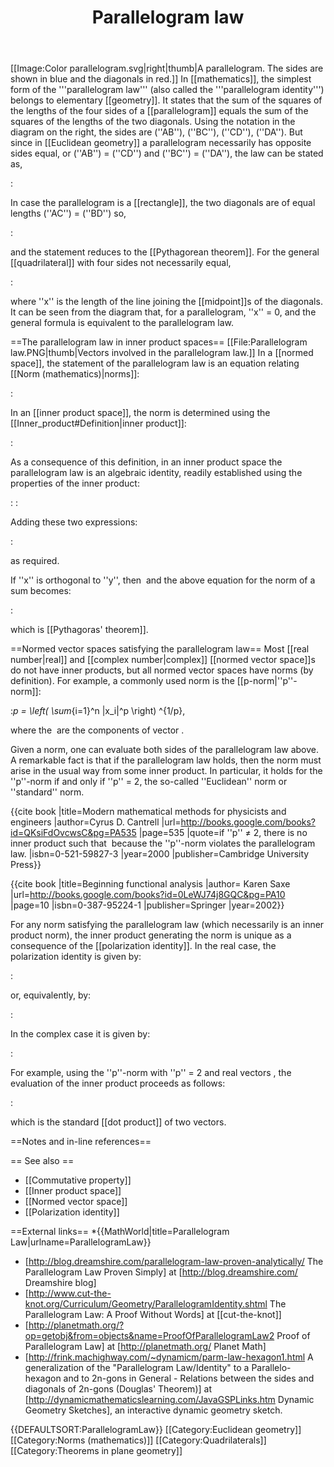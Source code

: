 ﻿---
lastrevid: 643695887
pageid: 362953
canonicalurl: http://en.wikipedia.org/wiki/Parallelogram_law
title: Parallelogram law
editurl: http://en.wikipedia.org/w/index.php?title=Parallelogram_law&action=edit
length: 6341
contentmodel: wikitext
pagelanguage: en
touched: 2015-02-14T13:05:20Z
ns: 0
fullurl: http://en.wikipedia.org/wiki/Parallelogram_law
---

[[Image:Color parallelogram.svg|right|thumb|A parallelogram. The sides are shown in blue and the diagonals in red.]]
In [[mathematics]], the simplest form of the '''parallelogram law''' (also called the '''parallelogram identity''') belongs to elementary [[geometry]].  It states that the sum of the squares of the lengths of the four sides of a [[parallelogram]] equals the sum of the squares of the lengths of the two diagonals. Using the notation in the diagram on the right, the sides are (''AB''), (''BC''), (''CD''), (''DA'').  But since in [[Euclidean geometry]] a parallelogram necessarily has opposite sides equal, or (''AB'') = (''CD'') and (''BC'') = (''DA''), the law can be stated as,  

: <math>2(AB)^2+2(BC)^2=(AC)^2+(BD)^2\,</math>

In case the parallelogram is a [[rectangle]], the two diagonals are of equal lengths (''AC'') = (''BD'') so,

: <math>2(AB)^2+2(BC)^2=2(AC)^2\,</math>

and the statement reduces to the [[Pythagorean theorem]]. For the general [[quadrilateral]] with four sides not necessarily equal,

: <math>(AB)^2+(BC)^2+(CD)^2+(DA)^2=(AC)^2+(BD)^2+4x^2.\,</math>

where ''x'' is the length of the line joining the [[midpoint]]s of the diagonals.  It can be seen from the diagram that, for a parallelogram, ''x'' = 0, and the general formula is equivalent to the parallelogram law.

==The parallelogram law in inner product spaces==
[[File:Parallelogram law.PNG|thumb|Vectors involved in the parallelogram law.]]
In a [[normed space]], the statement of the parallelogram law is an equation relating [[Norm (mathematics)|norms]]:

:<math>2\|x\|^2+2\|y\|^2=\|x+y\|^2+\|x-y\|^2. \, </math>

In an [[inner product space]], the norm is determined using the [[Inner_product#Definition|inner product]]:

:<math>\|x\|^2=\langle x, x\rangle.\,</math>

As a consequence of this definition, in an inner product space the parallelogram law is an algebraic identity, readily established using the properties of the inner product:

:<math>\|x+y\|^2=\langle x+y, x+y\rangle= \langle x, x\rangle + \langle x, y\rangle +\langle y, x\rangle +\langle y, y\rangle, \, </math>
:<math>\|x-y\|^2 =\langle x-y, x-y\rangle= \langle x, x\rangle - \langle x, y\rangle -\langle y, x\rangle +\langle y, y\rangle. \, </math>

Adding these two expressions:

:<math>\|x+y\|^2+\|x-y\|^2 = 2\langle x, x\rangle + 2\langle y, y\rangle  = 2\|x\|^2+2\|y\|^2, \, </math>

as required. 

If ''x'' is orthogonal to ''y'', then <math> \langle x ,\ y\rangle  = 0</math> and the above equation for the norm of a sum becomes:

:<math>\|x+y\|^2= \langle x, x\rangle + \langle x, y\rangle +\langle y, x\rangle +\langle y, y\rangle =\|x\|^2+\|y\|^2, </math>

which is [[Pythagoras' theorem]].

==Normed vector spaces satisfying the parallelogram law==
Most [[real number|real]] and [[complex number|complex]] [[normed vector space]]s do not have inner products, but all normed vector spaces have norms (by definition). For example, a commonly used norm is the [[p-norm|''p''-norm]]:

:<math>\|x\|_p = \left( \sum_{i=1}^n |x_i|^p \right) ^{1/p}, </math>

where the <math>x_i</math> are the components of vector <math>x</math>. 

Given a norm, one can evaluate both sides of the parallelogram law above. A remarkable fact is that if the parallelogram law holds, then the norm must arise in the usual way from some inner product. In particular, it holds for the ''p''-norm if and only if ''p''&nbsp;=&nbsp;2, the so-called ''Euclidean'' norm or ''standard'' norm.<ref name=Pelinovsky>

{{cite book |title=Modern mathematical methods for physicists and engineers |author=Cyrus D. Cantrell |url=http://books.google.com/books?id=QKsiFdOvcwsC&pg=PA535 |page=535 |quote=if ''p''&nbsp;≠&nbsp;2, there is no inner product such that <math>\sqrt{\langle x,\ x \rangle} =\|x\|_p</math>  because the ''p''-norm violates the parallelogram law. |isbn=0-521-59827-3 |year=2000 |publisher=Cambridge University Press}}

</ref><ref name=Saxe>
{{cite book |title=Beginning functional analysis |author= Karen Saxe |url=http://books.google.com/books?id=0LeWJ74j8GQC&pg=PA10 |page=10 |isbn=0-387-95224-1 |publisher=Springer |year=2002}}
</ref> 

For any norm satisfying the parallelogram law (which necessarily is an inner product norm), the inner product generating the norm is unique as a consequence of the [[polarization identity]]. In the real case, the polarization identity is given by:

:<math>\langle x, y\rangle={\|x+y\|^2-\|x-y\|^2\over 4},\,</math>

or, equivalently, by:

:<math>{\|x+y\|^2-\|x\|^2-\|y\|^2\over 2}\text{ or }{\|x\|^2+\|y\|^2-\|x-y\|^2\over 2}.\,</math>

In the complex case it is given by:

:<math>\langle x, y\rangle={\|x+y\|^2-\|x-y\|^2\over 4}+i{\|ix-y\|^2-\|ix+y\|^2\over 4}.</math>

For example, using the ''p''-norm with ''p'' = 2 and real vectors <math>x , \ y \,</math>, the evaluation of the inner product proceeds as follows:

:<math>\begin{align}
\langle x, y\rangle&={\|x+y\|^2-\|x-y\|^2\over 4}\\
&=\frac{1}{4} \left[ \sum |x_i +y_i|^2 -\sum|x_i-y_i|^2 \right]\\
&=\frac{1}{4} \left[ 4 \sum x_i y_i \right]\\
&=(x\cdot y),
\end{align}
</math>

which is the standard [[dot product]] of two vectors.

==Notes and in-line references==
<references/>

== See also ==
* [[Commutative property]]
* [[Inner product space]]
* [[Normed vector space]]
* [[Polarization identity]]

==External links==
*{{MathWorld|title=Parallelogram Law|urlname=ParallelogramLaw}}
* [http://blog.dreamshire.com/parallelogram-law-proven-analytically/ The Parallelogram Law Proven Simply] at [http://blog.dreamshire.com/ Dreamshire blog]
* [http://www.cut-the-knot.org/Curriculum/Geometry/ParallelogramIdentity.shtml The Parallelogram Law: A Proof Without Words] at [[cut-the-knot]]
* [http://planetmath.org/?op=getobj&from=objects&name=ProofOfParallelogramLaw2 Proof of Parallelogram Law] at [http://planetmath.org/ Planet Math]
* [http://frink.machighway.com/~dynamicm/parm-law-hexagon1.html A generalization of the "Parallelogram Law/Identity" to a Parallelo-hexagon and to 2n-gons in General - Relations between the sides and diagonals of 2n-gons (Douglas' Theorem)] at [http://dynamicmathematicslearning.com/JavaGSPLinks.htm Dynamic Geometry Sketches], an interactive dynamic geometry sketch.

{{DEFAULTSORT:ParallelogramLaw}}
[[Category:Euclidean geometry]]
[[Category:Norms (mathematics)]]
[[Category:Quadrilaterals]]
[[Category:Theorems in plane geometry]]